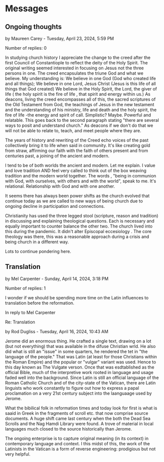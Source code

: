 # Messages

## Ongoing thoughts
by Maureen Carey - Tuesday, April 23, 2024, 5:59 PM

Number of replies: 0

In studying church history I appreciate the change to the creed after the first Council of Constantiople to reflect the deity of the Holy Spirit. The original writing seemed interested in focusing on Jesus not the three persons in one. The creed encapsulates the triune God and what we believe. My understanding is: We believe in one God (God who created life and all things); We believe in one Lord, Jesus Christ (Jesus is this life of all things that God created) We believe in the Holy Spirit, the Lord, the giver of life ( the holy spirit is the fire of life , that spirit and energy within us.) As deacons, living the creed encompasses all of this, the sacred scriptures of the Old Testament from God, the teachings of Jesus in the new testament and the understanding of his ministry, life and death and the holy spirit, the fire of life -the energy and spirit of call. Simplistic? Maybe. Powerful and relatable. This goes back to the second paragraph stating "there are several ways to posit and understand church." As deacons if we don't do that we will not be able to relate to, teach, and meet people where they are.

The years of history and rewriting of the Creed echo voices of the past collectively bring it to life when said in community. It's like creating gold from straw, affirming our faith with the faith of others present and from centuries past, a joining of the ancient and modern.

I tend to be of both worlds the ancient and modern. Let me explain. I value and love tradition AND feel very called to think out of the box weaving tradition and the modern world together. The words , "being in communion with God, with ourselves, with others and with the world", speak to me. It's relational. Relationship with God and with one another.

It seems there has always been power shifts as the church evolved that continue today as we are called to new ways of being church due to ongoing decline in participation and connections.

Christianity has used the three legged stool (scripture, reason and tradition) in discussing and explaining theological questions. Each is necessary and equally important to counter balance the other two. The church lived into this during the pandemic. It didn't alter Episcopal eccesiology . The core theology was there, this was  a reasonable approach during a crisis and being church in a different way.

Lots to continue pondering here.


## Translation
by Mel Carpenter - Sunday, April 14, 2024, 3:18 PM

Number of replies: 1

I wonder if we should be spending more time on the Latin influences to translation before the reformation.

In reply to Mel Carpenter

Re: Translation

by Rod Dugliss - Tuesday, April 16, 2024, 10:43 AM

Jerome did an enormous thing. He crafted a single text, drawing on a lot (but not everything) that was available in the difuse Christian wrld. He also did what is still an "issue" in some quarters, he rendered the tet in "the language of the people." That was Latin (at least for those Christians within the Roman Empire) and the popular or "vulgar" variant was used. Hence to this day known as The Vulgate verson. Once that was esdtablished as the official Bible, much of the interpretive work rooted in language and usage faded well into the background. Since Latin is still an official language of the Roman Catholic Church and of the city-state of the Vatican, there are Latin linguists who work constantly to figure out how to express a papal proclamation on a very 21st century subject into the laanguaage used by Jerome.

What the bibilical folk in reformation times and today look for first is what is saaid in Greek in the fragments of scroll etc. that now comprise source documents. A huge shift came last century when the both the Dead Sea Scrolls and the Nag Hamdi Library were found. A trove of material in local languages much closed to the source historically than Jerome.

The ongoing enterprise is to capture original meaning (in its context) in contemporary language and context. I this midst of this, the work of the Latinists in the Vatican is a form of reverse engineering: prodigious but not very helpful.
